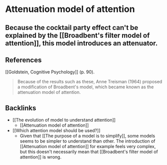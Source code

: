 # Attenuation model of attention
Because the cocktail party effect can't be explained by the [[Broadbent's filter model of attention]], this model introduces an attenuator.
---
## References
[[Goldstein, Cognitive Psychology]] (p. 90).
> Because of the results such as these, Anne Treisman (1964) proposed a modification of Broadbent's model, which became known as the attenuation model of attention.

## Backlinks
* [[The evolution of model to understand attention]]
	* [[Attenuation model of attention]]
* [[Which attention model should be used?]]
	* Given that [[The purpose of a model is to simplify]], some models seems to be simpler to understand than other. The introduction of [[Attenuation model of attention]] for example feels very complex, but this doesn't necessarily mean that [[Broadbent's filter model of attention]] is wrong.

<!-- #evergreen -->

<!-- {BearID:815C11CC-AC1D-4792-B53E-DA88B558827D-81026-00000C17EB528766} -->
